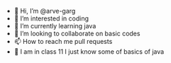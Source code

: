 - 👋 Hi, I’m @arve-garg
- 👀 I’m interested in coding 
- 🌱 I’m currently learning java 
- 💞️ I’m looking to collaborate on basic codes 
- 📫 How to reach me pull requests
- 🏫 I am in class 11 I just know some of basics of java

<!---
arve-garg/arve-garg is a ✨ special ✨ repository because its `README.md` (this file) appears on your GitHub profile.
You can click the Preview link to take a look at your changes.
--->

